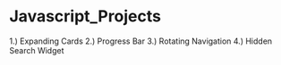 # Javascript_Projects

1.) Expanding Cards
2.) Progress Bar
3.) Rotating Navigation
4.) Hidden Search Widget
